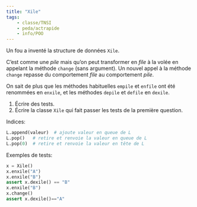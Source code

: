 ```yaml
---
title: "Xile"
tags:
    - classe/TNSI
    - peda/actrapide
    - info/POO
---
```


Un fou a inventé la structure de données `Xile`.

C’est comme une *pile* mais qu’on peut
transformer en *file* à la volée en appelant la
méthode `change` (sans argument). Un nouvel
appel à la méthode `change` repasse du
comportement *file* au comportement *pile*.

On sait de plus que les méthodes habituelles
`empile` et `enfile` ont été renommées en
`enxile`, et les méthodes `depile` et `defile`
en `dexile`.

1. Écrire des tests.
2. Écrire la classe `Xile` qui fait passer les tests
    de la première question.

Indices:

```python
L.append(valeur)  # ajoute valeur en queue de L
L.pop()   # retire et renvoie la valeur en queue de L
L.pop(0)  # retire et renvoie la valeur en tête de L
```

Exemples de tests:

```python
x = Xile()
x.enxile("A")
x.enxile("B")
assert x.dexile() == "B"
x.enxile("B")
x.change()
assert x.dexile()=="A"
```
